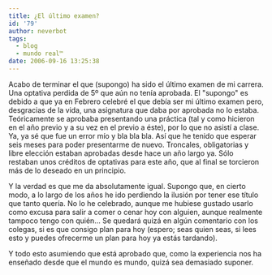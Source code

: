 ```yaml
---
title: ¿El último examen?
id: '79'
author: neverbot
tags:
  - blog
  - mundo real™
date: 2006-09-16 13:25:38
---
```


Acabo de terminar el que (supongo) ha sido el último examen de mi carrera. Una optativa perdida de 5º que aún no tenía aprobada. El "supongo" es debido a que ya en Febrero celebré el que debía ser mi último examen pero, desgracias de la vida, una asignatura que daba por aprobada no lo estaba. Teóricamente se aprobaba presentando una práctica (tal y como hicieron en el año previo y a su vez en el previo a éste), por lo que no asistí a clase. Ya, ya sé que fue un error mío y bla bla bla. Así que he tenido que esperar seis meses para poder presentarme de nuevo. Troncales, obligatorias y libre elección estaban aprobadas desde hace un año largo ya. Sólo restaban unos créditos de optativas para este año, que al final se torcieron más de lo deseado en un principio.

Y la verdad es que me da absolutamente igual. Supongo que, en cierto modo, a lo largo de los años he ido perdiendo la ilusión por tener ese título que tanto quería. No lo he celebrado, aunque me hubiese gustado usarlo como excusa para salir a comer o cenar hoy con alguien, aunque realmente tampoco tengo con quién... Se quedará quizá en algún comentario con los colegas, si es que consigo plan para hoy (espero; seas quien seas, si lees esto y puedes ofrecerme un plan para hoy ya estás tardando).

Y todo esto asumiendo que está aprobado que, como la experiencia nos ha enseñado desde que el mundo es mundo, quizá sea demasiado suponer.